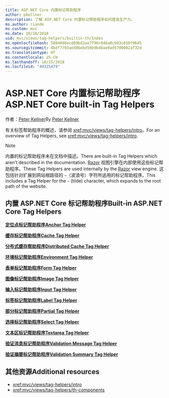 ```yaml
---
title: ASP.NET Core 内置标记帮助程序
author: pkellner
description: 了解 ASP.NET Core 内置标记帮助程序如何提高生产力。
ms.author: riande
ms.custom: mvc
ms.date: 10/10/2018
uid: mvc/views/tag-helpers/builtin-th/Index
ms.openlocfilehash: 58840d6ecd09bd2ae7f96c046a0cb93c018f9645
ms.sourcegitcommit: 4bdf7703aed86ebd56b9b4bae9ad5700002af32d
ms.translationtype: HT
ms.contentlocale: zh-CN
ms.lasthandoff: 10/15/2018
ms.locfileid: "49325479"
---
```

# <a name="aspnet-core-built-in-tag-helpers"></a><span data-ttu-id="23c3a-103">ASP.NET Core 内置标记帮助程序</span><span class="sxs-lookup"><span data-stu-id="23c3a-103">ASP.NET Core built-in Tag Helpers</span></span>

<span data-ttu-id="23c3a-104">作者：[Peter Kellner](http://peterkellner.net)</span><span class="sxs-lookup"><span data-stu-id="23c3a-104">By [Peter Kellner](http://peterkellner.net)</span></span>

<span data-ttu-id="23c3a-105">有关标签帮助程序的概述，请参阅 <xref:mvc/views/tag-helpers/intro>。</span><span class="sxs-lookup"><span data-stu-id="23c3a-105">For an overview of Tag Helpers, see <xref:mvc/views/tag-helpers/intro>.</span></span>

> [!NOTE]
> <span data-ttu-id="23c3a-106">内置的标记帮助程序未在文档中描述。</span><span class="sxs-lookup"><span data-stu-id="23c3a-106">There are built-in Tag Helpers which aren't described in the documentation.</span></span> <span data-ttu-id="23c3a-107">[Razor](xref:mvc/views/razor) 视图引擎在内部使用这些标记帮助程序。</span><span class="sxs-lookup"><span data-stu-id="23c3a-107">These Tag Helpers are used internally by the [Razor](xref:mvc/views/razor) view engine.</span></span> <span data-ttu-id="23c3a-108">这包括针对扩展到网站根路径的 `~`（波浪号）字符所适用的标记帮助程序。</span><span class="sxs-lookup"><span data-stu-id="23c3a-108">This includes a Tag Helper for the `~` (tilde) character, which expands to the root path of the website.</span></span>

## <a name="built-in-aspnet-core-tag-helpers"></a><span data-ttu-id="23c3a-109">内置 ASP.NET Core 标记帮助程序</span><span class="sxs-lookup"><span data-stu-id="23c3a-109">Built-in ASP.NET Core Tag Helpers</span></span>

<span data-ttu-id="23c3a-110">**[定位点标记帮助程序](xref:mvc/views/tag-helpers/builtin-th/anchor-tag-helper)**</span><span class="sxs-lookup"><span data-stu-id="23c3a-110">**[Anchor Tag Helper](xref:mvc/views/tag-helpers/builtin-th/anchor-tag-helper)**</span></span>

<span data-ttu-id="23c3a-111">**[缓存标记帮助程序](xref:mvc/views/tag-helpers/builtin-th/cache-tag-helper)**</span><span class="sxs-lookup"><span data-stu-id="23c3a-111">**[Cache Tag Helper](xref:mvc/views/tag-helpers/builtin-th/cache-tag-helper)**</span></span>

<span data-ttu-id="23c3a-112">**[分布式缓存帮助程序](xref:mvc/views/tag-helpers/builtin-th/distributed-cache-tag-helper)**</span><span class="sxs-lookup"><span data-stu-id="23c3a-112">**[Distributed Cache Tag Helper](xref:mvc/views/tag-helpers/builtin-th/distributed-cache-tag-helper)**</span></span>

<span data-ttu-id="23c3a-113">**[环境标记帮助程序](xref:mvc/views/tag-helpers/builtin-th/environment-tag-helper)**</span><span class="sxs-lookup"><span data-stu-id="23c3a-113">**[Environment Tag Helper](xref:mvc/views/tag-helpers/builtin-th/environment-tag-helper)**</span></span>

[comment]: **[FormActionTagHelper](xref:mvc/views/tag-helpers/builtin-th/form-action-tag-helper)**

<span data-ttu-id="23c3a-114">**[表单标记帮助程序](xref:mvc/views/working-with-forms#the-form-tag-helper)**</span><span class="sxs-lookup"><span data-stu-id="23c3a-114">**[Form Tag Helper](xref:mvc/views/working-with-forms#the-form-tag-helper)**</span></span>

<span data-ttu-id="23c3a-115">**[图像标记帮助程序](xref:mvc/views/tag-helpers/builtin-th/image-tag-helper)**</span><span class="sxs-lookup"><span data-stu-id="23c3a-115">**[Image Tag Helper](xref:mvc/views/tag-helpers/builtin-th/image-tag-helper)**</span></span>

<span data-ttu-id="23c3a-116">**[输入标记帮助程序](xref:mvc/views/working-with-forms#the-input-tag-helper)**</span><span class="sxs-lookup"><span data-stu-id="23c3a-116">**[Input Tag Helper](xref:mvc/views/working-with-forms#the-input-tag-helper)**</span></span>

<span data-ttu-id="23c3a-117">**[标签标记帮助程序](xref:mvc/views/working-with-forms#the-label-tag-helper)**</span><span class="sxs-lookup"><span data-stu-id="23c3a-117">**[Label Tag Helper](xref:mvc/views/working-with-forms#the-label-tag-helper)**</span></span>

[comment]: **[LinkTagHelper](xref:mvc/views/tag-helpers/builtin-th/link-tag-helper)**

[comment]: **[OptionTagHelper](xref:mvc/views/tag-helpers/builtin-th/option-tag-helper)**

[comment]: **[ScriptTagHelper](xref:mvc/views/tag-helpers/builtin-th/script-tag-helper)**

<span data-ttu-id="23c3a-118">**[部分标记帮助程序](xref:mvc/views/tag-helpers/builtin-th/partial-tag-helper)**</span><span class="sxs-lookup"><span data-stu-id="23c3a-118">**[Partial Tag Helper](xref:mvc/views/tag-helpers/builtin-th/partial-tag-helper)**</span></span>

<span data-ttu-id="23c3a-119">**[选择标记帮助程序](xref:mvc/views/working-with-forms#the-select-tag-helper)**</span><span class="sxs-lookup"><span data-stu-id="23c3a-119">**[Select Tag Helper](xref:mvc/views/working-with-forms#the-select-tag-helper)**</span></span>

<span data-ttu-id="23c3a-120">**[文本区标记帮助程序](xref:mvc/views/working-with-forms#the-textarea-tag-helper)**</span><span class="sxs-lookup"><span data-stu-id="23c3a-120">**[Textarea Tag Helper](xref:mvc/views/working-with-forms#the-textarea-tag-helper)**</span></span>

<span data-ttu-id="23c3a-121">**[验证消息标记帮助程序](xref:mvc/views/working-with-forms#the-validation-message-tag-helper)**</span><span class="sxs-lookup"><span data-stu-id="23c3a-121">**[Validation Message Tag Helper](xref:mvc/views/working-with-forms#the-validation-message-tag-helper)**</span></span>

<span data-ttu-id="23c3a-122">**[验证摘要标记帮助程序](xref:mvc/views/working-with-forms#the-validation-summary-tag-helper)**</span><span class="sxs-lookup"><span data-stu-id="23c3a-122">**[Validation Summary Tag Helper](xref:mvc/views/working-with-forms#the-validation-summary-tag-helper)**</span></span>

## <a name="additional-resources"></a><span data-ttu-id="23c3a-123">其他资源</span><span class="sxs-lookup"><span data-stu-id="23c3a-123">Additional resources</span></span>

* <xref:mvc/views/tag-helpers/intro>
* <xref:mvc/views/tag-helpers/th-components>
